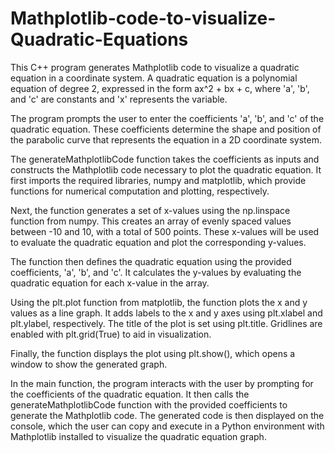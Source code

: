 # Mathplotlib-code-to-visualize-Quadratic-Equations
This C++ program generates Mathplotlib code to visualize a quadratic equation in a coordinate system. A quadratic equation is a polynomial equation of degree 2, expressed in the form ax^2 + bx + c, where 'a', 'b', and 'c' are constants and 'x' represents the variable.

The program prompts the user to enter the coefficients 'a', 'b', and 'c' of the quadratic equation. These coefficients determine the shape and position of the parabolic curve that represents the equation in a 2D coordinate system.

The generateMathplotlibCode function takes the coefficients as inputs and constructs the Mathplotlib code necessary to plot the quadratic equation. It first imports the required libraries, numpy and matplotlib, which provide functions for numerical computation and plotting, respectively.

Next, the function generates a set of x-values using the np.linspace function from numpy. This creates an array of evenly spaced values between -10 and 10, with a total of 500 points. These x-values will be used to evaluate the quadratic equation and plot the corresponding y-values.

The function then defines the quadratic equation using the provided coefficients, 'a', 'b', and 'c'. It calculates the y-values by evaluating the quadratic equation for each x-value in the array.

Using the plt.plot function from matplotlib, the function plots the x and y values as a line graph. It adds labels to the x and y axes using plt.xlabel and plt.ylabel, respectively. The title of the plot is set using plt.title. Gridlines are enabled with plt.grid(True) to aid in visualization.

Finally, the function displays the plot using plt.show(), which opens a window to show the generated graph.

In the main function, the program interacts with the user by prompting for the coefficients of the quadratic equation. It then calls the generateMathplotlibCode function with the provided coefficients to generate the Mathplotlib code. The generated code is then displayed on the console, which the user can copy and execute in a Python environment with Mathplotlib installed to visualize the quadratic equation graph.
